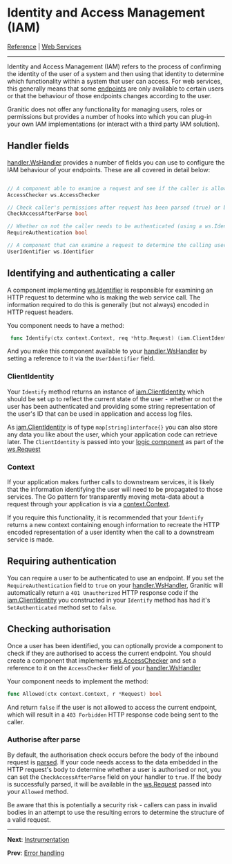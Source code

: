# Identity and Access Management (IAM)

[Reference](README.md) | [Web Services](ws-index.md)

---

Identity and Access Management (IAM) refers to the process of confirming the identity of the user of a system and then
using that identity to determine which functionality within a system that user can access. For web services, this generally
means that some [endpoints](ws-handlers.md) are only available to certain users or that the behaviour of those endpoints
changes according to the user.

Granitic does not offer any functionality for managing users, roles or permissions but provides a number of hooks into
which you can plug-in your own IAM implementations (or interact with a third party IAM solution).

## Handler fields

[handler.WsHandler](https://godoc.org/github.com/graniticio/granitic/v2/ws/handler#WsHandler) provides a number of fields
you can use to configure the IAM behaviour of your endpoints. These are all covered in detail below:

```go

// A component able to examine a request and see if the caller is allowed to access this endpoint.
AccessChecker ws.AccessChecker

// Check caller's permissions after request has been parsed (true) or before parsing (false).
CheckAccessAfterParse bool

// Whether on not the caller needs to be authenticated (using a ws.Identifier) in order to access the logic behind this handler.
RequireAuthentication bool

// A component that can examine a request to determine the calling user/service's identity.
UserIdentifier ws.Identifier 
```


## Identifying and authenticating a caller

A component implementing [ws.Identifier](https://godoc.org/github.com/graniticio/granitic/v2/ws#Identifier) is responsible
for examining an HTTP request to determine who is making the web service call. The information required to do this is
generally (but not always) encoded in HTTP request headers.

You component needs to have a method:

```go
 func Identify(ctx context.Context, req *http.Request) (iam.ClientIdentity, context.Context)
```

And you make this component available to your [handler.WsHandler](https://godoc.org/github.com/graniticio/granitic/v2/ws/handler#WsHandler)
by setting a reference to it via the `UserIdentifier` field.

### ClientIdentity

Your `Identify` method returns an instance of [iam.ClientIdentity](https://godoc.org/github.com/graniticio/granitic/v2/iam#ClientIdentity)
which should be set up to reflect the current state of the user - whether or not the user has been authenticated and 
providing some string representation of the user's ID that can be used in application and access log files.

As [iam.ClientIdentity](https://godoc.org/github.com/graniticio/granitic/v2/iam#ClientIdentity) is of type `map[string]interface{}`
you can also store any data you like about the user, which your application code can retrieve later. The `ClientIdentity` 
is passed into your [logic component](ws-logic.md) as part of the [ws.Request](https://godoc.org/github.com/graniticio/granitic/v2/ws#Request)

### Context

If your application makes further calls to downstream services, it is likely that the information identifying the user 
will need to be propagated to those services. The Go pattern for transparently moving meta-data about a request through
your application is via a [context.Context](https://golang.org/pkg/context/).

If you require this functionality, it is recommended that your `Identify` returns a new context containing enough
information to recreate the HTTP encoded representation of a user identity when the call to a downstream service is made.

## Requiring authentication

You can require a user to be authenticated to use an endpoint. If you set the `RequireAuthentication` field to `true`
on your [handler.WsHandler](https://godoc.org/github.com/graniticio/granitic/v2/ws/handler#WsHandler), Granitic will automatically
return a `401 Unauthorized` HTTP response code if the [iam.ClientIdentity](https://godoc.org/github.com/graniticio/granitic/v2/iam#ClientIdentity) 
you constructed in your `Identify` method has had it's `SetAuthenticated` method set to `false`.


## Checking authorisation

Once a user has been identified, you can optionally provide a component to check if they are authorised to access the
current endpoint. You should create a component that implements [ws.AccessChecker](https://godoc.org/github.com/graniticio/granitic/v2/ws#AccessChecker)
and set a reference to it on the `AccessChecker` field of your [handler.WsHandler](https://godoc.org/github.com/graniticio/granitic/v2/ws/handler#WsHandler)

Your component needs to implement the method:

```go
func Allowed(ctx context.Context, r *Request) bool
```

And return `false` if the user is not allowed to access the current endpoint, which will result in a `403 Forbidden` HTTP
response code being sent to the caller.

### Authorise after parse

By default, the authorisation check occurs before the body of the inbound request is [parsed](ws-capture.md). If your
code needs access to the data embedded in the HTTP request's body to determine whether a user is authorised or not, you 
can set the `CheckAccessAfterParse` field on your handler to `true`. If the body is successfully parsed, it will be
available in the [ws.Request](https://godoc.org/github.com/graniticio/granitic/v2/ws#Request) passed into your `Allowed`
method.

Be aware that this is potentially a security risk - callers can pass in invalid bodies in an attempt to use the resulting
errors to determine the structure of a valid request.

---
**Next**: [Instrumentation](ws-instrumentation.md)

**Prev**: [Error handling](ws-error.md)